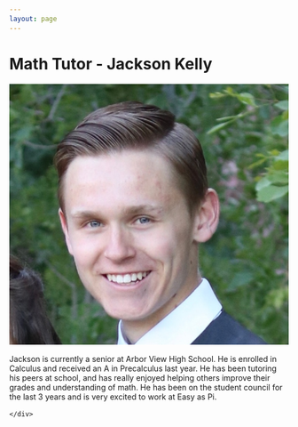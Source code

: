 ```yaml
---
layout: page
---
```

<!-- main start -->
<div class="main col-12">
  <div class="row">
    <div class="col-md-12">
      <h1 class="page-title">Math Tutor - Jackson Kelly</h1>
      <div class="separator-2"></div>
      <div class="row">
        <div class="col-md-5 col-md-push-7 mb-20">
          <img src="/images/tutors/kelly_jackson.jpg" class="img-responsive" alt="Math Tutor Jackson Kelly">
        </div>
        <div class="col-md-7 col-md-pull-5">
          <p>Jackson is currently a senior at Arbor View High School.  He is enrolled in Calculus and received an A in Precalculus last year.  He has been tutoring his peers at school, and has really enjoyed helping others improve their grades and understanding of math.  He has been on the student council for the last 3 years and is very excited to work at Easy as Pi.</p>
        </div>
      </div>
      
    </div>
  </div>
</div>
<!-- main end -->